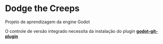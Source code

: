 # Dodge the Creeps

Projeto de aprendizagem da engine Godot

O controle de versão integrado necessita da instalação do plugin 
**[godot-git-plugin](https://github.com/godotengine/godot-git-plugin)**